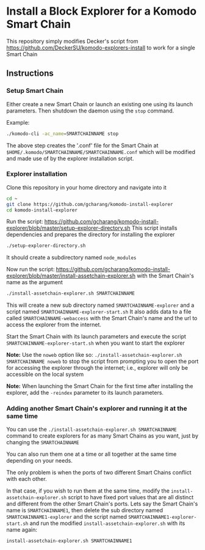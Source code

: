# Install a Block Explorer for a Komodo Smart Chain

This repository simply modifies Decker's script from https://github.com/DeckerSU/komodo-explorers-install to work for a single Smart Chain

## Instructions

### Setup Smart Chain

Either create a new Smart Chain or launch an existing one using its launch parameters. Then shutdown the daemon using the `stop` command.

Example:

```bash
./komodo-cli -ac_name=SMARTCHAINNAME stop 
```

The above step creates the '.conf' file for the Smart Chain at `$HOME/.komodo/SMARTCHAINNAME/SMARTCHAINNAME.conf` which will be modified and made use of by the explorer installation script.

### Explorer installation

Clone this repository in your home directory and navigate into it

```bash
cd ~
git clone https://github.com/gcharang/komodo-install-explorer
cd komodo-install-explorer
```

Run the script: https://github.com/gcharang/komodo-install-explorer/blob/master/setup-explorer-directory.sh
This script installs dependencies and prepares the directory for installing the explorer

```bash
./setup-explorer-directory.sh
```

It should create a subdirectory named `node_modules`

Now run the script: https://github.com/gcharang/komodo-install-explorer/blob/master/install-assetchain-explorer.sh with the Smart Chain's name as the argument

```bash
./install-assetchain-explorer.sh SMARTCHAINNAME
```

This will create a new sub directory named `SMARTCHAINNAME-explorer` and a script named `SMARTCHAINNAME-explorer-start.sh`
It also adds data to a file called `SMARTCHAINNAME-webaccess` with the Smart Chain's name and the url to access the explorer from the internet.

Start the Smart Chain with its launch parameters and execute the script `SMARTCHAINNAME-explorer-start.sh` when you want to start the explorer

**Note:** Use the `noweb` option like so: `./install-assetchain-explorer.sh SMARTCHAINNAME noweb` to stop the script from prompting you to open the port for accessing the explorer through the internet; i.e., explorer will only be accessible on the local system

**Note:** When launching the Smart Chain for the first time after installing the explorer, add the `-reindex` parameter to its launch parameters.

### Adding another Smart Chain's explorer and running it at the same time

You can use the `./install-assetchain-explorer.sh SMARTCHAINNAME` command to create explorers for as many Smart Chains as you want, just by changing the `SMARTCHAINNAME`

You can also run them one at a time or all together at the same time depending on your needs.

The only problem is when the ports of two different Smart Chains conflict with each other.

In that case, if you wish to run them at the same time, modify the `install-assetchain-explorer.sh` script to have fixed port values that are all distinct and different from the other Smart Chain's ports. Lets say the Smart Chain's name is `SMARTCHAINNAME1`, then delete the sub directory named `SMARTCHAINNAME1-explorer` and the script named `SMARTCHAINNAME1-explorer-start.sh` and run the modified `install-assetchain-explorer.sh` with its name again:

```bash
install-assetchain-explorer.sh SMARTCHAINNAME1
```
